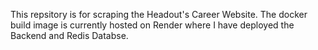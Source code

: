 This repsitory is for scraping the Headout's Career Website. 
The docker build image is currently hosted on Render where I have deployed the Backend and Redis Databse.
